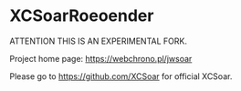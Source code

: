 XCSoarRoeoender
===============

ATTENTION THIS IS AN EXPERIMENTAL FORK.

Project home page: https://webchrono.pl/jwsoar

Please go to https://github.com/XCSoar for official XCSoar.
